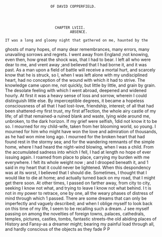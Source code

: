                          OF DAVID COPPERFIELD.




                           CHAPTER LVIII.
                                  ABSENCE.

    IT was a long and gloomy night that gathered on me, haunted by the
 ghosts of many hopes, of many dear remembrances, many errors, many
 unavailing sorrows and regrets.
    I went away from England ;not knowing, even then, how great the shock
 was, that I had to bear. I left all who were dear to me, and vrent away ;and
 believed that I had borne it, and it was past. As a man upon a field of
 battle will receive a mortal hurt, and scarcely know that he is struck, so I,
 when I was left alone with my undisciplined heart, had no conception of
 the wound with which it had to strive.
    The knowledge came upon me, not quickly, but little by little, and
 grain by grain. The desolate feeling with which I went abroad, deepened
 and widened hourly. At first it was a heavy sense of loss and sorrow,
 wherein I could distinguish little else. By imperceptible degrees, it
became a hopeless consciousness of all that I had lost-love, friendship,
interest; of all that had been shattered-my first trust, my first afTection,
the whole airy castle of my life; of all that remained-a ruined blank and
waste, lying wide around me, unbroken, to the dark horizon.
   If my grief were selfish, 1did not know it to be so. I mourned for my
child-wife, taken from her blooming world, so young. I mourned for
him who might have won the love and admiration of thousands, as he
had won mine long ago. I mourned for the broken heart that had found
rest in the stormy sea; and for the wandering remnants of the simple
home, where I had heard the night-wind blowing, when I was a child.
   From the accumulated sadness into which I fell, I had at length no
hope of ever issuing again. I roamed from place to place, carrying my
burden with me everywhere. I felt its whole weight now ; and I drooped
beneath it, and 1 said in my heart that it could never be lightened.
   When this despondency was at its worst, I believed that I should die.
Sometimes, I thought that I would like to die at home; and actually
turned back on my road, that I might get there soon. At other times, I
passed on farther away, from city to city, seeking I know not what, and
trying to leave I know not what behind.
   I t is not in my power to retrace, one by one, all the weary phases of
distress of mind through which 1 passed. There are some dreams that
can only be imperfectly and vaguely described; and when I oblige myself
to look back on this time of my life, I seem to be recalling such a dream.
J see myself passing on among the novelties of foreign towns, palaces,
cathedrals, temples, pictures, castles, tombs, fantastic streets-the old
abiding places of History and Fansy-as a dreamer might; bearing my
painful load through all, and hardly conscious of the objects as they fade
                                                              P P
